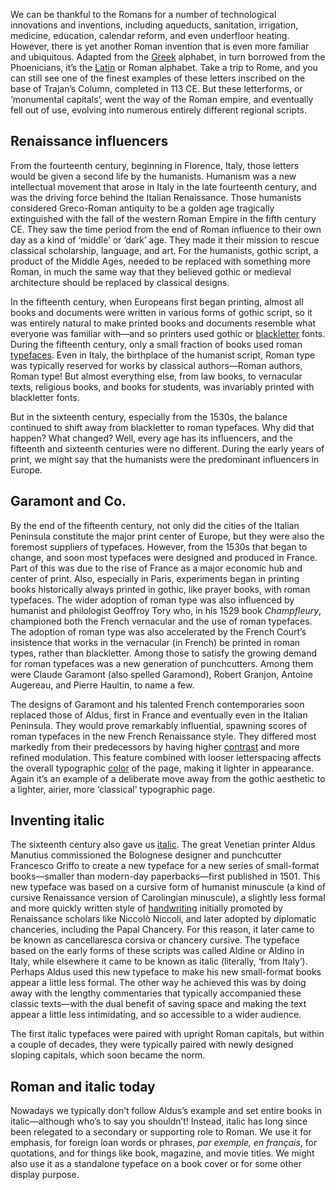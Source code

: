 We can be thankful to the Romans for a number of technological innovations and inventions, including aqueducts, sanitation, irrigation, medicine, education, calendar reform, and even underfloor heating. However, there is yet another Roman invention that is even more familiar and ubiquitous. Adapted from the [Greek](/glossary/greek_script) alphabet, in turn borrowed from the Phoenicians, it’s the [Latin](/glossary/latin) or Roman alphabet. Take a trip to Rome, and you can still see one of the finest examples of these letters inscribed on the base of Trajan’s Column, completed in 113 CE. But these letterforms, or ‘monumental capitals’, went the way of the Roman empire, and eventually fell out of use, evolving into numerous entirely different regional scripts.


## Renaissance influencers

From the fourteenth century, beginning in Florence, Italy, those letters would be given a second life by the humanists. Humanism was a new intellectual movement that arose in Italy in the late fourteenth century, and was the driving force behind the Italian Renaissance. Those humanists considered Greco-Roman antiquity to be a golden age tragically extinguished with the fall of the western Roman Empire in the fifth century CE. They saw the time period from the end of Roman influence to their own day as a kind of ‘middle’ or ‘dark’ age. They made it their mission to rescue classical scholarship, language, and art. For the humanists, gothic script, a product of the Middle Ages, needed to be replaced with something more Roman, in much the same way that they believed gothic or medieval architecture should be replaced by classical designs.

In the fifteenth century, when Europeans first began printing, almost all books and documents were written in various forms of gothic script, so it was entirely natural to make printed books and documents resemble what everyone was familiar with—and so printers used gothic or [blackletter](/glossary/blackletter) fonts. During the fifteenth century, only a small fraction of books used roman [typefaces](/glossary/typeface). Even in Italy, the birthplace of the humanist script, Roman type was typically reserved for works by classical authors—Roman authors, Roman type! But almost everything else, from law books, to vernacular texts, religious books, and books for students, was invariably printed with blackletter fonts. 

But in the sixteenth century, especially from the 1530s, the balance continued to shift away from blackletter to roman typefaces. Why did that happen? What changed? Well, every age has its influencers, and the fifteenth and sixteenth centuries were no different. During the early years of print, we might say that the humanists were the predominant influencers in Europe.


## Garamont and Co.

By the end of the fifteenth century, not only did the cities of the Italian Peninsula constitute the major print center of Europe, but they were also the foremost suppliers of typefaces. However, from the 1530s that began to change, and soon most typefaces were designed and produced in France. Part of this was due to the rise of France as a major economic hub and center of print. Also, especially in Paris, experiments began in printing books historically always printed in gothic, like prayer books, with roman typefaces. The wider adoption of roman type was also influenced by humanist and philologist Geoffroy Tory who, in his 1529 book _Champfleury_, championed both the French vernacular and the use of roman typefaces. The adoption of roman type was also accelerated by the French Court’s insistence that works in the vernacular (in French) be printed in roman types, rather than blackletter. Among those to satisfy the growing demand for roman typefaces was a new generation of punchcutters. Among them were Claude Garamont (also spelled Garamond), Robert Granjon, Antoine Augereau, and Pierre Haultin, to name a few.

The designs of Garamont and his talented French contemporaries soon replaced those of Aldus, first in France and eventually even in the Italian Peninsula. They would prove remarkably influential, spawning scores of roman typefaces in the new French Renaissance style. They differed most markedly from their predecessors by having higher [contrast](/glossary/contrast) and more refined modulation. This feature combined with looser letterspacing affects the overall typographic [color](/glossary/color) of the page, making it lighter in appearance. Again it’s an example of a deliberate move away from the gothic aesthetic to a lighter, airier, more ‘classical’ typographic page.


## Inventing italic

The sixteenth century also gave us [italic](/glossary/italic). The great Venetian printer Aldus Manutius commissioned the Bolognese designer and punchcutter Francesco Griffo to create a new typeface for a new series of small-format books—smaller than modern-day paperbacks—first published in 1501. This new typeface was based on a cursive form of humanist minuscule (a kind of cursive Renaissance version of Carolingian minuscule), a slightly less formal and more quickly written style of [handwriting](/glossary/handwriting) initially promoted by Renaissance scholars like Niccolò Niccoli, and later adopted by diplomatic chanceries, including the Papal Chancery. For this reason, it later came to be known as cancellaresca corsiva or chancery cursive. The typeface based on the early forms of these scripts was called Aldine or Aldino in Italy, while elsewhere it came to be known as italic (literally, ‘from Italy’). Perhaps Aldus used this new typeface to make his new small-format books appear a little less formal. The other way he achieved this was by doing away with the lengthy commentaries that typically accompanied these classic texts—with the dual benefit of saving space and making the text appear a little less intimidating, and so accessible to a wider audience.

The first italic typefaces were paired with upright Roman capitals, but within a couple of decades, they were typically paired with newly designed sloping capitals, which soon became the norm.


## Roman and italic today

Nowadays we typically don’t follow Aldus’s example and set entire books in italic—although who’s to say you shouldn’t! Instead, italic has long since been relegated to a secondary or supporting role to Roman. We use it for emphasis, for foreign loan words or phrases, _par exemple, en français_, for quotations, and for things like book, magazine, and movie titles. We might also use it as a standalone typeface on a book cover or for some other display purpose.

